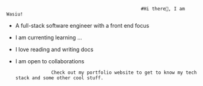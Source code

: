                                                      #Hi there👋, I am Wasiu!

- A full-stack software engineer with a front end focus
- I am currenting learning ...
- I love reading and writing docs
- I am open to collaborations

                   Check out my portfolio website to get to know my tech stack and some other cool stuff.
<!--
**Batunde-Dev/Batunde-Dev** is a ✨ _special_ ✨ repository because its `README.md` (this file) appears on your GitHub profile.

Here are some ideas to get you started:

- 🔭 I’m currently working on ...
- 🌱 I’m currently learning ...
- 👯 I’m looking to collaborate on ...
- 🤔 I’m looking for help with ...
- 💬 Ask me about ...
- 📫 How to reach me: ...
- 😄 Pronouns: ...
- ⚡ Fun fact: ...
-->
